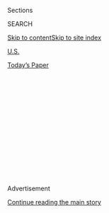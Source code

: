 <div id="app">

<div>

<div>

<div>

<div class="NYTAppHideMasthead css-1q2w90k e1suatyy0">

<div class="section css-ui9rw0 e1suatyy2">

<div class="css-eph4ug er09x8g0">

<div class="css-6n7j50">

</div>

<span class="css-1dv1kvn">Sections</span>

<div class="css-10488qs">

<span class="css-1dv1kvn">SEARCH</span>

</div>

[Skip to content](#site-content)[Skip to site
index](#site-index)

</div>

<div id="masthead-section-label" class="css-1wr3we4 eaxe0e00">

[U.S.](https://www.nytimes3xbfgragh.onion/section/us)

</div>

<div class="css-10698na e1huz5gh0">

</div>

</div>

<div id="masthead-bar-one" class="section hasLinks css-15hmgas e1csuq9d3">

<div class="css-uqyvli e1csuq9d0">

</div>

<div class="css-1uqjmks e1csuq9d1">

</div>

<div class="css-9e9ivx">

[](https://myaccount.nytimes3xbfgragh.onion/auth/login?response_type=cookie&client_id=vi)

</div>

<div class="css-1bvtpon e1csuq9d2">

[Today’s
Paper](https://www.nytimes3xbfgragh.onion/section/todayspaper)

</div>

</div>

</div>

</div>

<div data-aria-hidden="false">

<div id="site-content" data-role="main">

<div>

<div class="css-1aor85t" style="opacity:0.000000001;z-index:-1;visibility:hidden">

<div class="css-1hqnpie">

<div class="css-epjblv">

<span class="css-17xtcya">[U.S.](/section/us)</span><span class="css-x15j1o">|</span><span class="css-fwqvlz">From
Kanye West to the Midwest, Donald Trump’s Presidential Reality Show
Rolls
On</span>

</div>

<div class="css-k008qs">

<div class="css-1iwv8en">

<span class="css-18z7m18"></span>

<div>

</div>

</div>

<span class="css-1n6z4y">https://nyti.ms/2hDbcE4</span>

<div class="css-1705lsu">

<div class="css-4xjgmj">

<div class="css-4skfbu" data-role="toolbar" data-aria-label="Social Media Share buttons, Save button, and Comments Panel with current comment count" data-testid="share-tools">

  - 
  - 
  - 
  - 
    
    <div class="css-6n7j50">
    
    </div>

  - 

</div>

</div>

</div>

</div>

</div>

</div>

<div class="css-13pd83m">

</div>

<div id="top-wrapper" class="css-1sy8kpn">

<div id="top-slug" class="css-l9onyx">

Advertisement

</div>

[Continue reading the main
story](#after-top)

<div class="ad top-wrapper" style="text-align:center;height:100%;display:block;min-height:250px">

<div id="top" class="place-ad" data-position="top" data-size-key="top">

</div>

</div>

<div id="after-top">

</div>

</div>

<div id="sponsor-wrapper" class="css-1hyfx7x">

<div id="sponsor-slug" class="css-19vbshk">

Supported by

</div>

[Continue reading the main
story](#after-sponsor)

<div id="sponsor" class="ad sponsor-wrapper" style="text-align:center;height:100%;display:block">

</div>

<div id="after-sponsor">

</div>

</div>

<div class="css-1vkm6nb ehdk2mb0">

# From Kanye West to the Midwest, Donald Trump’s Presidential Reality Show Rolls On

</div>

<div class="css-79elbk" data-testid="photoviewer-wrapper">

<div class="css-z3e15g" data-testid="photoviewer-wrapper-hidden">

</div>

<div class="css-1a48zt4 ehw59r15" data-testid="photoviewer-children">

![<span class="css-16f3y1r e13ogyst0" data-aria-hidden="true">President-elect
Donald J. Trump with Vice President-elect Mike Pence at a rally in West
Allis, Wis., on
Tuesday.</span><span class="css-cnj6d5 e1z0qqy90" itemprop="copyrightHolder"><span class="css-1ly73wi e1tej78p0">Credit...</span><span><span>Todd
Heisler/The New York
Times</span></span></span>](https://static01.graylady3jvrrxbe.onion/images/2016/12/14/us/14TRUMP/14TRUMP-articleInline.jpg?quality=75&auto=webp&disable=upscale)

</div>

</div>

<div class="css-xt80pu e12qa4dv0">

<div class="css-18e8msd">

<div class="css-vp77d3 epjyd6m0">

<div class="css-1baulvz">

By [<span class="css-1baulvz last-byline" itemprop="name">Mark
Landler</span>](http://www.nytimes3xbfgragh.onion/by/mark-landler)

</div>

</div>

  - Dec. 13,
    2016

  - 
    
    <div class="css-4xjgmj">
    
    <div class="css-d8bdto" data-role="toolbar" data-aria-label="Social Media Share buttons, Save button, and Comments Panel with current comment count" data-testid="share-tools">
    
      - 
      - 
      - 
      - 
        
        <div class="css-6n7j50">
        
        </div>
    
      - 
    
    </div>
    
    </div>

</div>

</div>

<div class="section meteredContent css-1r7ky0e" name="articleBody" itemprop="articleBody">

<div class="css-1fanzo5 StoryBodyCompanionColumn">

<div class="css-53u6y8">

WEST ALLIS, Wis. — President-elect Donald J. Trump said on Tuesday that
his nominee for secretary of state, Rex W. Tillerson, would reverse
“years of foreign policy blunders and disasters,” and that his close
ties to antagonistic foreign leaders — a potential hurdle to his
confirmation by the Senate — was one of the reasons he had picked him.

“Rex is friendly with many of the leaders in the world who we don’t get
along with,” Mr. Trump said to a boisterous crowd here. “And some people
don’t like that. They don’t want him to be friendly.” But he added,
“That’s why I’m doing the deal with Rex, because I like what this is
all about.”

Mr. Trump did not refer specifically to Mr. Tillerson’s longstanding
ties to President Vladimir V. Putin of Russia, a relationship he
cultivated as chief executive of Exxon Mobil. But the president-elect
described Mr. Tillerson as a “great diplomat, a strong man, a tough
man,” noting that he had been endorsed by Republican foreign-policy
elders including James A. Baker III, Robert M. Gates and Condoleezza
Rice.

“People are looking at this résumé and honestly, they’ve never seen a
résumé like this before,” he said.

</div>

</div>

<div class="css-1fanzo5 StoryBodyCompanionColumn">

<div class="css-53u6y8">

Mr. Trump’s visit to Wisconsin was the latest stop on his “thank-you”
tour of battleground states, and one of the most resonant, given that
his slim victory in this previously reliable Democratic bastion was so
unexpected, and for Hillary Clinton, so devastating.

During his remarks, Mr. Trump savored the results of a recount that
reaffirmed his victory over Mrs. Clinton by close to 23,000 votes. “I
refuse to say it was a scam tonight,” he said, before saying that
Democrats were behind the recount campaign.

The rally also showed how victory can heal rifts: Gov. Scott Walker, a
bitter primary rival of Mr. Trump’s who offered only a tepid endorsement
and steered clear of him during the campaign, introduced the
president-elect as a stalwart leader who had nominated Gen. James N.
Mattis to serve as defense secretary.

The House speaker, Paul D. Ryan, who initially held off on endorsing Mr.
Trump, thanked him for the Republican victory here. Mr. Trump said he
looked forward to working with Mr. Ryan to pass his legislative agenda,
but added rather pointedly, “We’re going to build the wall, Paul.”

Mr. Trump also lashed out at a familiar litany of foes, including the
news media and Mrs. Clinton, drawing cries of “CNN sucks” and “Lock her
up,” neither of which he tried very hard to dampen.

</div>

</div>

<div class="css-1fanzo5 StoryBodyCompanionColumn">

<div class="css-53u6y8">

The rally came after a theatrical day of meetings at Trump Tower in
Midtown Manhattan, with visitors including Kanye West, Bill Gates and
the retired football stars Jim Brown and Ray Lewis. There were cameos by
familiar bit players: the Naked Cowboy and a man who paces through the
lobby reading aloud from books like “Night,” by Elie Wiesel.

The scene showcased yet again how Mr. Trump has turned his transition
into a kind of political reality show, with twists and turns, special
guests and a running narrative built around his own celebrity.

</div>

</div>

<div class="css-79elbk" data-testid="photoviewer-wrapper">

<div class="css-z3e15g" data-testid="photoviewer-wrapper-hidden">

</div>

<div class="css-1a48zt4 ehw59r15" data-testid="photoviewer-children">

![<span class="css-16f3y1r e13ogyst0" data-aria-hidden="true">A Trump
rally at the Wisconsin State Fair Exposition Center in West Allis on
Tuesday.</span><span class="css-cnj6d5 e1z0qqy90" itemprop="copyrightHolder"><span class="css-1ly73wi e1tej78p0">Credit...</span><span>Todd
Heisler/The New York
Times</span></span>](https://static01.graylady3jvrrxbe.onion/images/2016/12/14/watching/14trump2/14trump2-articleInline.jpg?quality=75&auto=webp&disable=upscale)

</div>

</div>

<div class="css-1fanzo5 StoryBodyCompanionColumn">

<div class="css-53u6y8">

Since soon after he was elected, he has summoned people to interview for
cabinet jobs — a public spectacle that includes a ritual parade before a
phalanx of reporters and cameras. But on Tuesday, with Mr. Tillerson’s
nomination, he ended one of the longest-running personnel dramas.

With many of the major cabinet posts filled, Mr. Trump’s guest list has
broadened to include people who are simply there to advise him, talk
about big ideas or perhaps run a project by him. Sometimes, as with Mr.
West, the purpose of the visit is not all that clear.

Shortly before 10 a.m., the polymorphous hip-hop star and the
president-elect emerged from the gold elevators in the building’s lobby
to pose for photographers and to engage in a stilted question-and-answer
session with the scrum of waiting reporters.

Asked the reason for their meeting, Mr. Trump said: “Just friends, just
friends. He’s a good man. Long time. Friends for a long time.” Mr. West
stood silently next to him, arms crossed over his chest. The two
continued to pose — Mr. Trump smiling; Mr. West glowering — while
reporters tried to extract a comment from the normally opinionated
musician.

</div>

</div>

<div class="css-1fanzo5 StoryBodyCompanionColumn">

<div class="css-53u6y8">

“I’m just here to take a picture,” Mr. West said, before cracking a
smile and offering a thumbs-up gesture, as Mr. Trump grabbed his hand
and patted him on the shoulders to say goodbye.

Hours later, Mr. West wrote on Twitter that he had come to discuss
“multicultural issues” with Mr. Trump, believing “it is important to
have a direct line of communication with our future President if we
truly want change.” Mr. Trump had characterized their conversation as
being about “life.”

Mr. Gates, the billionaire philanthropist who arrived at noon for his
meeting, avoided such awkwardness by talking to reporters alone, and
offering them only crumbs. “It was a good time,” he said of his
encounter with Mr. Trump. The two talked about the “power of
innovation,” Mr. Gates said before heading toward the exit.

It was a different story a few minutes earlier when Mr. Lewis and Mr.
Brown emerged. They were accompanied by Darrell C. Scott, a Cleveland
pastor and supporter of Mr. Trump. He wanted the news media to know
about their sales pitch to Mr. Trump: that he throw his administration’s
weight behind Amer-I-Can, a program co-founded by Mr. Brown to help
young people caught up in gang violence.

“We couldn’t have had a better meeting,” said Mr. Brown, the legendary
fullback who held a cane engraved with the name of his pro football
team, the Cleveland Browns. “The graciousness, the intelligence; the
reception we got was fantastic.”

Mr. Scott said Mr. Trump had made a verbal commitment to “put the
government behind it, put the Trump administration behind it.” Mr.
Lewis, a former Baltimore Ravens linebacker, said the men had appealed
to him by promoting the program, which has helped 30,000 to 40,000 gang
members transform their lives, as a job-creation machine.

“Urban development and job creation are everything,” Mr. Lewis said.

When a reporter asked the men whom they had voted for, they became less
chatty.

“The election is over,” Mr. Scott said, as the Naked Cowboy sauntered
behind him, swaddled in a stars-and-stripes boxing robe.

</div>

</div>

</div>

<div>

</div>

<div>

</div>

<div>

</div>

<div>

<div id="bottom-wrapper" class="css-1ede5it">

<div id="bottom-slug" class="css-l9onyx">

Advertisement

</div>

[Continue reading the main
story](#after-bottom)

<div id="bottom" class="ad bottom-wrapper" style="text-align:center;height:100%;display:block;min-height:90px">

</div>

<div id="after-bottom">

</div>

</div>

</div>

</div>

</div>

## Site Index

<div>

</div>

## Site Information Navigation

  - [© <span>2020</span> <span>The New York Times
    Company</span>](https://help.nytimes3xbfgragh.onion/hc/en-us/articles/115014792127-Copyright-notice)

<!-- end list -->

  - [NYTCo](https://www.nytco.com/)
  - [Contact
    Us](https://help.nytimes3xbfgragh.onion/hc/en-us/articles/115015385887-Contact-Us)
  - [Work with us](https://www.nytco.com/careers/)
  - [Advertise](https://nytmediakit.com/)
  - [T Brand Studio](http://www.tbrandstudio.com/)
  - [Your Ad
    Choices](https://www.nytimes3xbfgragh.onion/privacy/cookie-policy#how-do-i-manage-trackers)
  - [Privacy](https://www.nytimes3xbfgragh.onion/privacy)
  - [Terms of
    Service](https://help.nytimes3xbfgragh.onion/hc/en-us/articles/115014893428-Terms-of-service)
  - [Terms of
    Sale](https://help.nytimes3xbfgragh.onion/hc/en-us/articles/115014893968-Terms-of-sale)
  - [Site
    Map](https://spiderbites.nytimes3xbfgragh.onion)
  - [Help](https://help.nytimes3xbfgragh.onion/hc/en-us)
  - [Subscriptions](https://www.nytimes3xbfgragh.onion/subscription?campaignId=37WXW)

</div>

</div>

</div>

</div>

